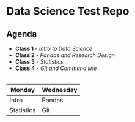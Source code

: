 # Data Science Test Repo

## Agenda

* **Class 1** - *Intro to Data Science*
* **Class 2** - *Pandas and Research Design*
* **Class 3** - *Statistics*
* **Class 4** - *Git and Command line* <br></br>

| Monday | Wednesday |
| ------ | --------  |
| Intro | Pandas |
| Statistics | Git |
